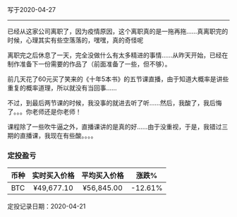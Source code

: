 写于2020-04-27

-----
已经从这家公司离职了，因为疫情原因，这个离职真的是一拖再拖……真离职完的时候，心理其实有些空落落的，嘿嘿，真的奇怪呢

离职完之后休息了一天，完全没做什么有太多精进的事情……从昨天开始，已经在制作准备下一份需要的作品了（前面准备了一些，但不够）。

前几天花了60元买了笑来的《十年5本书》的五节课直播，由于知道大概率是讲些重复的概率道理，所以就没有当回事……

不过，到最后两节课的时候，我没事的就进去听了听……然后，我酸了，我后悔了。。。你老师还是你老师！

课程除了一些吹牛逼之外，直播课讲的是真的好……由于没重视，于是，我错过三期的直播课，我现在有些酸。。。。


### 定投盈亏

| 币种 | 实时买入价格 | 平均买入价格 |  涨跌%  |  
| :--: | :----------: | :----------: | :-----: |
| BTC  |  ¥49,677.10  |   ¥56,845.00  | -12.61% |

定投记录日期：2020-04-21
